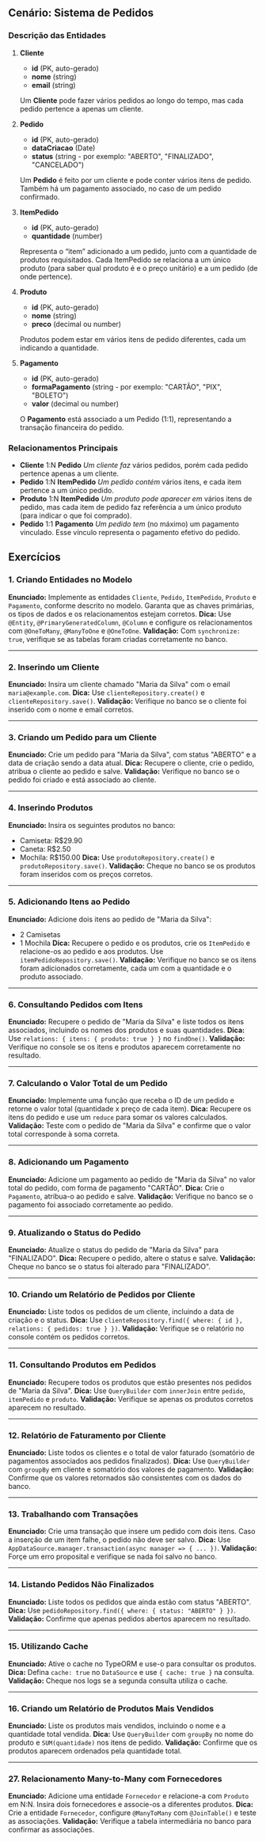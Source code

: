 ## Cenário: Sistema de Pedidos

### Descrição das Entidades

1. **Cliente**

   - **id** (PK, auto-gerado)
   - **nome** (string)
   - **email** (string)

   Um **Cliente** pode fazer vários pedidos ao longo do tempo, mas cada pedido pertence a apenas um cliente.

2. **Pedido**

   - **id** (PK, auto-gerado)
   - **dataCriacao** (Date)
   - **status** (string - por exemplo: "ABERTO", "FINALIZADO", "CANCELADO")

   Um **Pedido** é feito por um cliente e pode conter vários itens de pedido. Também há um pagamento associado, no caso de um pedido confirmado.

3. **ItemPedido**

   - **id** (PK, auto-gerado)
   - **quantidade** (number)

   Representa o “item” adicionado a um pedido, junto com a quantidade de produtos requisitados. Cada ItemPedido se relaciona a um único produto (para saber qual produto é e o preço unitário) e a um pedido (de onde pertence).

4. **Produto**

   - **id** (PK, auto-gerado)
   - **nome** (string)
   - **preco** (decimal ou number)

   Produtos podem estar em vários itens de pedido diferentes, cada um indicando a quantidade.

5. **Pagamento**

   - **id** (PK, auto-gerado)
   - **formaPagamento** (string - por exemplo: "CARTÃO", "PIX", "BOLETO")
   - **valor** (decimal ou number)

   O **Pagamento** está associado a um Pedido (1:1), representando a transação financeira do pedido.

### Relacionamentos Principais

- **Cliente** 1:N **Pedido**
  *Um cliente faz* vários pedidos, porém cada pedido pertence apenas a um cliente.
- **Pedido** 1:N **ItemPedido**
  *Um pedido contém* vários itens, e cada item pertence a um único pedido.
- **Produto** 1:N **ItemPedido**
  *Um produto pode aparecer em* vários itens de pedido, mas cada item de pedido faz referência a um único produto (para indicar o que foi comprado).
- **Pedido** 1:1 **Pagamento**
  *Um pedido tem* (no máximo) um pagamento vinculado. Esse vínculo representa o pagamento efetivo do pedido.





## Exercícios



### 1. Criando Entidades no Modelo

**Enunciado:**
Implemente as entidades `Cliente`, `Pedido`, `ItemPedido`, `Produto` e `Pagamento`, conforme descrito no modelo. Garanta que as chaves primárias, os tipos de dados e os relacionamentos estejam corretos.
**Dica:**
Use `@Entity`, `@PrimaryGeneratedColumn`, `@Column` e configure os relacionamentos com `@OneToMany`, `@ManyToOne` e `@OneToOne`.
**Validação:**
Com `synchronize: true`, verifique se as tabelas foram criadas corretamente no banco.

------

### 2. Inserindo um Cliente

**Enunciado:**
Insira um cliente chamado "Maria da Silva" com o email `maria@example.com`.
**Dica:**
Use `clienteRepository.create()` e `clienteRepository.save()`.
**Validação:**
Verifique no banco se o cliente foi inserido com o nome e email corretos.

------

### 3. Criando um Pedido para um Cliente

**Enunciado:**
Crie um pedido para "Maria da Silva", com status "ABERTO" e a data de criação sendo a data atual.
**Dica:**
Recupere o cliente, crie o pedido, atribua o cliente ao pedido e salve.
**Validação:**
Verifique no banco se o pedido foi criado e está associado ao cliente.

------

### 4. Inserindo Produtos

**Enunciado:**
Insira os seguintes produtos no banco:

- Camiseta: R$29.90
- Caneta: R$2.50
- Mochila: R$150.00
  **Dica:**
  Use `produtoRepository.create()` e `produtoRepository.save()`.
  **Validação:**
  Cheque no banco se os produtos foram inseridos com os preços corretos.

------

### 5. Adicionando Itens ao Pedido

**Enunciado:**
Adicione dois itens ao pedido de "Maria da Silva":

- 2 Camisetas
- 1 Mochila
  **Dica:**
  Recupere o pedido e os produtos, crie os `ItemPedido` e relacione-os ao pedido e aos produtos. Use `itemPedidoRepository.save()`.
  **Validação:**
  Verifique no banco se os itens foram adicionados corretamente, cada um com a quantidade e o produto associado.

------

### 6. Consultando Pedidos com Itens

**Enunciado:**
Recupere o pedido de "Maria da Silva" e liste todos os itens associados, incluindo os nomes dos produtos e suas quantidades.
**Dica:**
Use `relations: { itens: { produto: true } }` no `findOne()`.
**Validação:**
Verifique no console se os itens e produtos aparecem corretamente no resultado.

------

### 7. Calculando o Valor Total de um Pedido

**Enunciado:**
Implemente uma função que receba o ID de um pedido e retorne o valor total (quantidade x preço de cada item).
**Dica:**
Recupere os itens do pedido e use um `reduce` para somar os valores calculados.
**Validação:**
Teste com o pedido de "Maria da Silva" e confirme que o valor total corresponde à soma correta.

------

### 8. Adicionando um Pagamento

**Enunciado:**
Adicione um pagamento ao pedido de "Maria da Silva" no valor total do pedido, com forma de pagamento "CARTÃO".
**Dica:**
Crie o `Pagamento`, atribua-o ao pedido e salve.
**Validação:**
Verifique no banco se o pagamento foi associado corretamente ao pedido.

------

### 9. Atualizando o Status do Pedido

**Enunciado:**
Atualize o status do pedido de "Maria da Silva" para "FINALIZADO".
**Dica:**
Recupere o pedido, altere o status e salve.
**Validação:**
Cheque no banco se o status foi alterado para "FINALIZADO".

------

### 10. Criando um Relatório de Pedidos por Cliente

**Enunciado:**
Liste todos os pedidos de um cliente, incluindo a data de criação e o status.
**Dica:**
Use `clienteRepository.find({ where: { id }, relations: { pedidos: true } })`.
**Validação:**
Verifique se o relatório no console contém os pedidos corretos.

------

### 11. Consultando Produtos em Pedidos

**Enunciado:**
Recupere todos os produtos que estão presentes nos pedidos de "Maria da Silva".
**Dica:**
Use `QueryBuilder` com `innerJoin` entre `pedido`, `itemPedido` e `produto`.
**Validação:**
Verifique se apenas os produtos corretos aparecem no resultado.

------

### 12. Relatório de Faturamento por Cliente

**Enunciado:**
Liste todos os clientes e o total de valor faturado (somatório de pagamentos associados aos pedidos finalizados).
**Dica:**
Use `QueryBuilder` com `groupBy` em cliente e somatório dos valores de pagamento.
**Validação:**
Confirme que os valores retornados são consistentes com os dados do banco.

------

### 13. Trabalhando com Transações

**Enunciado:**
Crie uma transação que insere um pedido com dois itens. Caso a inserção de um item falhe, o pedido não deve ser salvo.
**Dica:**
Use `AppDataSource.manager.transaction(async manager => { ... })`.
**Validação:**
Forçe um erro proposital e verifique se nada foi salvo no banco.

------

### 14. Listando Pedidos Não Finalizados

**Enunciado:**
Liste todos os pedidos que ainda estão com status "ABERTO".
**Dica:**
Use `pedidoRepository.find({ where: { status: "ABERTO" } })`.
**Validação:**
Confirme que apenas pedidos abertos aparecem no resultado.

------

### 15. Utilizando Cache

**Enunciado:**
Ative o cache no TypeORM e use-o para consultar os produtos.
**Dica:**
Defina `cache: true` no `DataSource` e use `{ cache: true }` na consulta.
**Validação:**
Cheque nos logs se a segunda consulta utiliza o cache.

------

### 16. Criando um Relatório de Produtos Mais Vendidos

**Enunciado:**
Liste os produtos mais vendidos, incluindo o nome e a quantidade total vendida.
**Dica:**
Use `QueryBuilder` com `groupBy` no nome do produto e `SUM(quantidade)` nos itens de pedido.
**Validação:**
Confirme que os produtos aparecem ordenados pela quantidade total.

------

### 27. Relacionamento Many-to-Many com Fornecedores

**Enunciado:**
Adicione uma entidade `Fornecedor` e relacione-a com `Produto` em N:N. Insira dois fornecedores e associe-os a diferentes produtos.
**Dica:**
Crie a entidade `Fornecedor`, configure `@ManyToMany` com `@JoinTable()` e teste as associações.
**Validação:**
Verifique a tabela intermediária no banco para confirmar as associações.